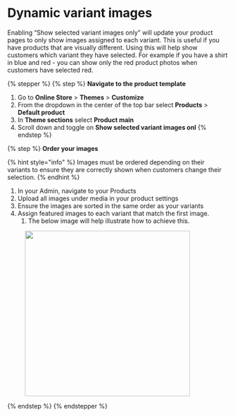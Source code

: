 # Dynamic variant images

Enabling “Show selected variant images only” will update your product pages to only show images assigned to each variant. This is useful if you have products that are visually different. Using this will help show customers which variant they have selected. For example if you have a shirt in blue and red - you can show only the red product photos when customers have selected red.



{% stepper %}
{% step %}
**Navigate to the product template**

1. Go to **Online Store** > **Themes** > **Customize**
2. From the dropdown in the center of the top bar select **Products** > **Default product**
3. In **Theme sections** select **Product main**
4. Scroll down and toggle on **Show selected variant images onl**
{% endstep %}

{% step %}
**Order your images**

{% hint style="info" %}
Images must be ordered depending on their variants to ensure they are correctly shown when customers change their selection.
{% endhint %}

1. In your Admin, navigate to your Products
2. Upload all images under media in your product settings
3. Ensure the images are sorted in the same order as your variants
4. Assign featured images to each variant that match the first image.&#x20;
   1. The below image will help illustrate how to achieve this.

<div align="left"><figure><img src="https://downloads.intercomcdn.com/i/o/1199111437/9087463c15b310aa77b99f73/Poster%2B-C2-B7%2BProducts%2B-C2-B7%2BBig%2BTote%2B-C2-B7%2BShopify%2B2023-09-06%2B17-32-57.png?expires=1744682400&#x26;signature=dd43a5947eadd3d59a74e56eff20fe252279e325718ec1d77b9cd329e196f06e&#x26;req=dSEuH8h%2FnIVcXvMW1HO4zbU7h%2BpLK%2BDDYKqzdz5v%2BClfFHjA%2FDMSkvnX%2FIpN%0AkZFGLHPiXFILbqaBO9Q%3D%0A" alt="" width="375"><figcaption></figcaption></figure></div>
{% endstep %}
{% endstepper %}
